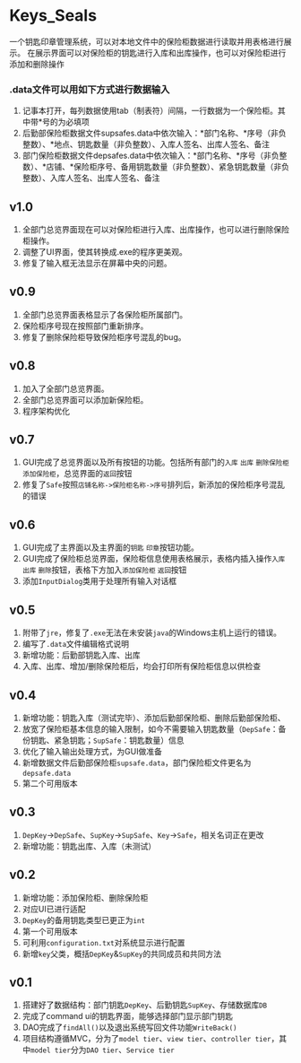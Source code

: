 # Keys_Seals
一个钥匙印章管理系统，可以对本地文件中的保险柜数据进行读取并用表格进行展示。
在展示界面可以对保险柜的钥匙进行入库和出库操作，也可以对保险柜进行添加和删除操作

### .data文件可以用如下方式进行数据输入
1. 记事本打开，每列数据使用tab（制表符）间隔，一行数据为一个保险柜。其中带*号的为必填项
2. 后勤部保险柜数据文件supsafes.data中依次输入：*部门名称、*序号（非负整数）、*地点、钥匙数量（非负整数）、入库人签名、出库人签名、备注
3. 部门保险柜数据文件depsafes.data中依次输入：*部门名称、*序号（非负整数）、*店铺、*保险柜序号、备用钥匙数量（非负整数）、紧急钥匙数量（非负整数）、入库人签名、出库人签名、备注

## v1.0
1. 全部门总览界面现在可以对保险柜进行入库、出库操作，也可以进行删除保险柜操作。
2. 调整了UI界面，使其转换成.exe的程序更美观。
3. 修复了输入框无法显示在屏幕中央的问题。

## v0.9
1. 全部门总览界面表格显示了各保险柜所属部门。
2. 保险柜序号现在按照部门重新排序。
3. 修复了删除保险柜导致保险柜序号混乱的bug。

## v0.8
1. 加入了全部门总览界面。
2. 全部门总览界面可以添加新保险柜。
3. 程序架构优化

## v0.7
1. GUI完成了总览界面以及所有按钮的功能。包括所有部门的`入库` `出库` `删除保险柜` `添加保险柜`，总览界面的`返回`按钮
2. 修复了`Safe`按照`店铺名称->保险柜名称->序号`排列后，新添加的保险柜序号混乱的错误  

## v0.6
1. GUI完成了主界面以及主界面的`钥匙` `印章`按钮功能。
2. GUI完成了保险柜总览界面，保险柜信息使用表格展示，表格内插入操作`入库` `出库` `删除`按钮，表格下方加入`添加保险柜` `返回`按钮
3. 添加`InputDialog`类用于处理所有输入对话框

## v0.5
1. 附带了`jre`，修复了`.exe`无法在未安装`java`的Windows主机上运行的错误。
2. 编写了`.data`文件编辑格式说明
3. 新增功能：后勤部钥匙入库、出库
4. 入库、出库、增加/删除保险柜后，均会打印所有保险柜信息以供检查

## v0.4
1. 新增功能：钥匙入库（测试完毕）、添加后勤部保险柜、删除后勤部保险柜、
2. 放宽了保险柜基本信息的输入限制，如今不需要输入钥匙数量（`DepSafe`：备份钥匙、紧急钥匙；`SupSafe`：钥匙数量）信息
3. 优化了输入输出处理方式，为GUI做准备
4. 新增数据文件后勤部保险柜`supsafe.data`，部门保险柜文件更名为`depsafe.data`
5. 第二个可用版本

## v0.3
1. `DepKey`->`DepSafe`、`SupKey`->`SupSafe`、`Key`->`Safe`，相关名词正在更改
2. 新增功能：钥匙出库、入库（未测试）

## v0.2
1. 新增功能：添加保险柜、删除保险柜
2. 对应UI已进行适配
3. `DepKey`的备用钥匙类型已更正为`int`
4. 第一个可用版本
5. 可利用`configuration.txt`对系统显示进行配置
6. 新增`key`父类，概括`DepKey`&`SupKey`的共同成员和共同方法
 
## v0.1
1. 搭建好了数据结构：部门钥匙`DepKey`、后勤钥匙`SupKey`、存储数据库`DB`  
2. 完成了command ui的钥匙界面，能够选择部门显示部门钥匙  
3. DAO完成了`findAll()`以及退出系统写回文件功能`WriteBack()`  
4. 项目结构遵循MVC，分为了`model tier`、`view tier`、`controller tier`，其中`model tier`分为`DAO tier`、`Service tier`    
